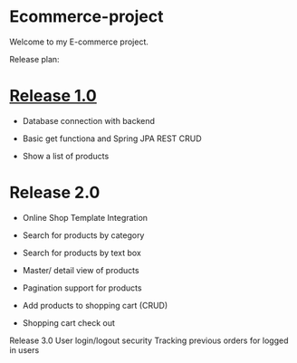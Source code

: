 # Ecommerce-project

Welcome to my E-commerce project.

Release plan:

# [Release 1.0](https://github.com/ilialloyd/Ecommerce-project/tree/RELEASE_1.0)

- Database connection with backend

- Basic get functiona and Spring JPA REST CRUD 

- Show a list of products

# Release 2.0

- Online Shop Template Integration

- Search for products by category

- Search for products by text box

- Master/ detail view of products

- Pagination support for products

- Add products to shopping cart (CRUD)

- Shopping cart check out

Release 3.0
User login/logout security
Tracking previous orders for logged in users
